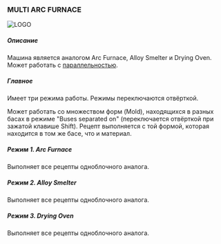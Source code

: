 ### MULTI ARC FURNACE

![LOGO](https://gtimpact.space/media/gregtech/ParArc.png)

##### Описание

Машина является аналогом Arc Furnace, Alloy Smelter и Drying Oven. Может работать с [параллельностью](/wiki/mechanics#parallelism).

##### Главное

Имеет три режима работы. Режимы переключаются отвёрткой.

Может работать со множеством форм (Mold), находящихся в разных басах в режиме "Buses separated on" (переключается отвёрткой при зажатой клавише Shift). Рецепт выполняется с той формой, которая находится в том же басе, что и материал.

##### Режим 1. Arc Furnace

Выполняет все рецепты одноблочного аналога.

##### Режим 2. Alloy Smelter

Выполняет все рецепты одноблочного аналога.

##### Режим 3. Drying Oven

Выполняет все рецепты одноблочного аналога.
